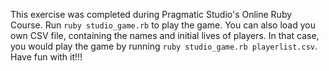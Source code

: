 This exercise was completed during Pragmatic Studio's Online Ruby Course.
Run ```ruby studio_game.rb``` to play the game.
You can also load you own CSV file, containing the names and initial lives of players.
In that case, you would play the game by running ```ruby studio_game.rb playerlist.csv```.
Have fun with it!!!